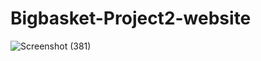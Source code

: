 # Bigbasket-Project2-website


![Screenshot (381)](https://github.com/pushpamahto/Bigbasket-Project2-website/assets/147261003/2006fb10-656a-4327-b4f1-41008efacb71)
